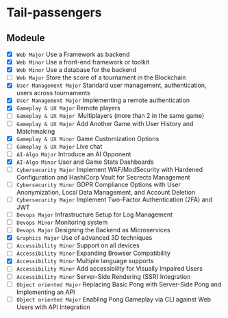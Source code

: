 # Tail-passengers

## Modeule

- [x] `Web Major` Use a Framework as backend
- [x] `Web Minor` Use a front-end framework or toolkit
- [x] `Web Minor` Use a database for the backend
- [ ] `Web Major` Store the score of a tournament in the Blockchain
- [x] `User Management Major` Standard user management, authentication, users across tournaments
- [x] `User Management Major` Implementing a remote authentication
- [x] `Gameplay & UX Major` Remote players
- [ ] `Gameplay & UX Major `Multiplayers (more than 2 in the same game)
- [ ] `Gameplay & UX Major` Add Another Game with User History and Matchmaking
- [x] `Gameplay & UX Minor` Game Customization Options
- [ ] `Gameplay & UX Major` Live chat
- [ ] `AI-Algo Major` Introduce an AI Opponent
- [x] `AI-Algo Minor` User and Game Stats Dashboards
- [ ] `Cybersecurity Major` Implement WAF/ModSecurity with Hardened Configuration and HashiCorp Vault for Secrects Management
- [ ] `Cybersecurity Minor` GDPR Compliance Options with User Anonymization, Local Data Management, and Account Deletion
- [ ] `Cybersecurity Major` Implement Two-Factor Authentication (2FA) and JWT
- [ ] `Devops Major` Infrastructure Setup for Log Management
- [ ] `Devops Minor` Monitoring system
- [ ] `Devops Major` Designing the Backend as Microservices
- [x] `Graphics Major` Use of advanced 3D techniques
- [ ] `Accessibility Minor` Support on all devices
- [ ] `Accessibility Minor` Expanding Browser Compatibility
- [x] `Accessibility Minor` Multiple language supports
- [ ] `Accessibility Minor` Add accessibility for Visually Impaired Users
- [ ] `Accessibility Minor` Server-Side Rendering (SSR) Integration
- [ ] `Object oriented Major` Replacing Basic Pong with Server-Side Pong and Implementing an API
- [ ] `Object oriented Major` Enabling Pong Gameplay via CLI against Web Users with API Integration
